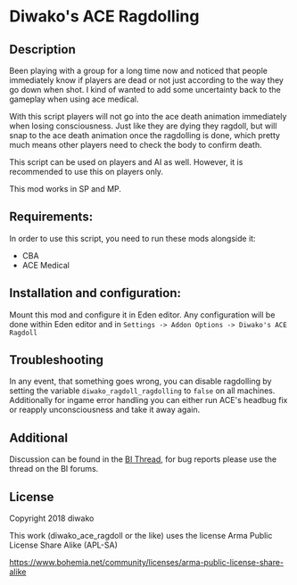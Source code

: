 # Diwako's ACE Ragdolling
## Description
Been playing with a group for a long time now and noticed that people immediately know if players are dead or not just according to the way they go down when shot. I kind of wanted to add some uncertainty back to the gameplay when using ace medical.

With this script players will not go into the ace death animation immediately when losing consciousness. Just like they are dying they ragdoll, but will snap to the ace death animation once the ragdolling is done, which pretty much means other players need to check the body to confirm death.

This script can be used on players and AI as well. However, it is recommended to use this on players only.

This mod works in SP and MP.

## Requirements:
In order to use this script, you need to run these mods alongside it:
* CBA
* ACE Medical

## Installation and configuration:
Mount this mod and configure it in Eden editor.
Any configuration will be done within Eden editor and in `Settings -> Addon Options -> Diwako's ACE Ragdoll`

## Troubleshooting
In any event, that something goes wrong, you can disable ragdolling by setting the variable `diwako_ragdoll_ragdolling` to `false` on all machines.\
Additionally for ingame error handling you can either run ACE's headbug fix or reapply unconsciousness and take it away again.

## Additional
Discussion can be found in the [BI Thread](https://forums.bohemia.net/forums/topic/215720-release-ragdolling-on-player-ace-unconsciousness/), for bug reports please use the thread on the BI forums.

## License
Copyright 2018 diwako

This work (diwako_ace_ragdoll or the like) uses the license Arma Public License Share Alike (APL-SA)

https://www.bohemia.net/community/licenses/arma-public-license-share-alike
